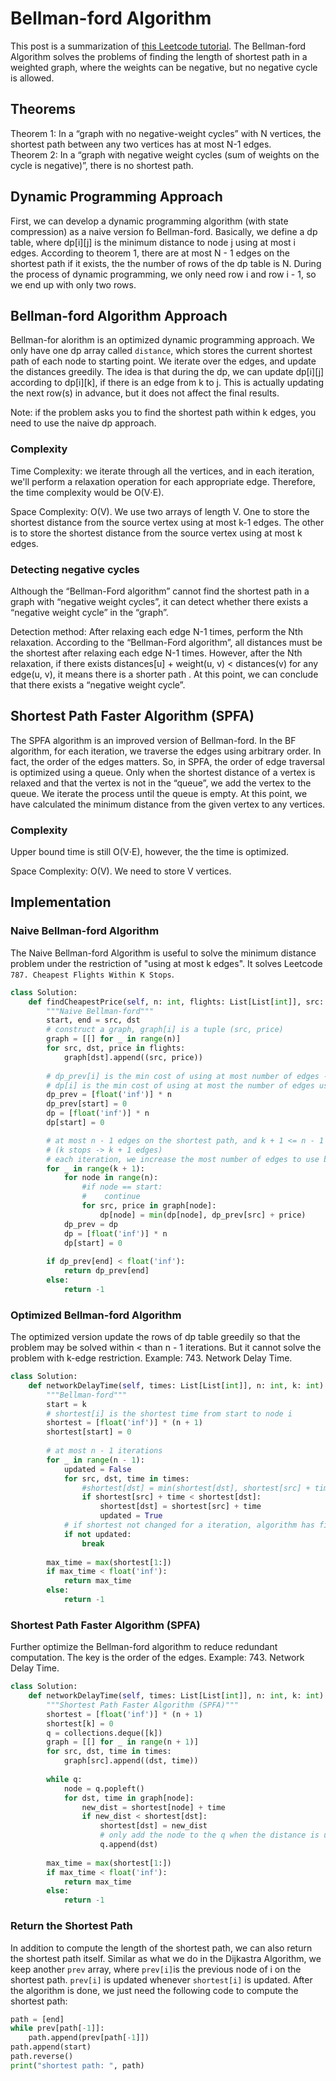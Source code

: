 # Bellman-ford Algorithm
This post is a summarization of [this Leetcode tutorial](https://leetcode.com/explore/learn/card/graph/622/single-source-shortest-path-algorithm/3864/). The Bellman-ford Algorithm solves the problems of finding the length of shortest path in a weighted graph, where the weights can be negative, but no negative cycle is allowed.

## Theorems
Theorem 1: In a “graph with no negative-weight cycles” with N vertices, the shortest path between any two vertices has at most N-1 edges.   
Theorem 2: In a “graph with negative weight cycles (sum of weights on the cycle is negative)”, there is no shortest path.

## Dynamic Programming Approach
First, we can develop a dynamic programming algorithm (with state compression) as a naive version fo Bellman-ford. Basically, we define a dp table, where dp[i][j] is the minimum distance to node j using at most i edges. According to theorem 1, there are at most N - 1 edges on the shortest path if it exists, the the number of rows of the dp table is N. During the process of dynamic programming, we only need row i and row i - 1, so we end up with only two rows.

## Bellman-ford Algorithm Approach
Bellman-for alorithm is an optimized dynamic programming approach. We only have one dp array called ```distance```, which stores the current shortest path of each node to starting point. We iterate over the edges, and update the distances greedily. The idea is that during the dp, we can update dp[i][j] according to dp[i][k], if there is an edge from k to j. This is actually updating the next row(s) in advance, but it does not affect the final results.   

Note: if the problem asks you to find the shortest path within k edges, you need to use the naive dp approach.

### Complexity
Time Complexity: we iterate through all the vertices, and in each iteration, we'll perform a relaxation operation for each appropriate edge. Therefore, the time complexity would be O(V⋅E).

Space Complexity: O(V). We use two arrays of length V. One to store the shortest distance from the source vertex using at most k-1 edges. The other is to store the shortest distance from the source vertex using at most k edges.

### Detecting negative cycles
Although the “Bellman-Ford algorithm” cannot find the shortest path in a graph with “negative weight cycles”, it can detect whether there exists a “negative weight cycle” in the “graph”.

Detection method: After relaxing each edge N-1 times, perform the Nth relaxation. According to the “Bellman-Ford algorithm”, all distances must be the shortest after relaxing each edge N-1 times. However, after the Nth relaxation, if there exists distances[u] + weight(u, v) < distances(v) for any edge(u, v), it means there is a shorter path . At this point, we can conclude that there exists a “negative weight cycle”.

## Shortest Path Faster Algorithm (SPFA)
The SPFA algorithm is an improved version of Bellman-ford. In the BF algorithm, for each iteration, we traverse the edges using arbitrary order. In fact, the order of the edges matters. So, in SPFA, the order of edge traversal is optimized using a queue. Only when the shortest distance of a vertex is relaxed and that the vertex is not in the “queue”, we add the vertex to the queue. We iterate the process until the queue is empty. At this point, we have calculated the minimum distance from the given vertex to any vertices.

### Complexity
Upper bound time is still O(V⋅E), however, the the time is optimized. 

Space Complexity: O(V). We need to store V vertices.

## Implementation
### Naive Bellman-ford Algorithm
The Naive Bellman-ford Algorithm is useful to solve the minimum distance problem under the restriction of "using at most k edges". It solves Leetcode ```787. Cheapest Flights Within K Stops```.
```python
class Solution:
    def findCheapestPrice(self, n: int, flights: List[List[int]], src: int, dst: int, k: int) -> int:
        """Naive Bellman-ford"""
        start, end = src, dst
        # construct a graph, graph[i] is a tuple (src, price)
        graph = [[] for _ in range(n)]
        for src, dst, price in flights:
            graph[dst].append((src, price))
            
        # dp_prev[i] is the min cost of using at most number of edges - 1 to get i from start
        # dp[i] is the min cost of using at most the number of edges used to get i from start
        dp_prev = [float('inf')] * n
        dp_prev[start] = 0
        dp = [float('inf')] * n
        dp[start] = 0

        # at most n - 1 edges on the shortest path, and k + 1 <= n - 1
        # (k stops -> k + 1 edges)
        # each iteration, we increase the most number of edges to use by 1
        for _ in range(k + 1):
            for node in range(n):
                #if node == start:
                #    continue
                for src, price in graph[node]:
                    dp[node] = min(dp[node], dp_prev[src] + price)
            dp_prev = dp
            dp = [float('inf')] * n
            dp[start] = 0
        
        if dp_prev[end] < float('inf'):
            return dp_prev[end]
        else:
            return -1
```

### Optimized Bellman-ford Algorithm
The optimized version update the rows of dp table greedily so that the problem may be solved within < than n - 1 iterations. But it cannot solve the problem with k-edge restriction. Example: 743. Network Delay Time.
```python
class Solution:
    def networkDelayTime(self, times: List[List[int]], n: int, k: int) -> int:
        """Bellman-ford"""
        start = k
        # shortest[i] is the shortest time from start to node i
        shortest = [float('inf')] * (n + 1)
        shortest[start] = 0
            
        # at most n - 1 iterations
        for _ in range(n - 1):
            updated = False
            for src, dst, time in times:
                #shortest[dst] = min(shortest[dst], shortest[src] + time)
                if shortest[src] + time < shortest[dst]:
                    shortest[dst] = shortest[src] + time
                    updated = True
            # if shortest not changed for a iteration, algorithm has finished
            if not updated:
                break
                
        max_time = max(shortest[1:])
        if max_time < float('inf'):
            return max_time
        else:
            return -1
```

### Shortest Path Faster Algorithm (SPFA)
Further optimize the Bellman-ford algorithm to reduce redundant computation. The key is the order of the edges. Example: 743. Network Delay Time.
```python
class Solution:
    def networkDelayTime(self, times: List[List[int]], n: int, k: int) -> int:
        """Shortest Path Faster Algorithm (SPFA)"""
        shortest = [float('inf')] * (n + 1)
        shortest[k] = 0
        q = collections.deque([k])
        graph = [[] for _ in range(n + 1)]
        for src, dst, time in times:
            graph[src].append((dst, time))
        
        while q:
            node = q.popleft()
            for dst, time in graph[node]:
                new_dist = shortest[node] + time
                if new_dist < shortest[dst]:
                    shortest[dst] = new_dist
                    # only add the node to the q when the distance is updated
                    q.append(dst)
                    
        max_time = max(shortest[1:])
        if max_time < float('inf'):
            return max_time
        else:
            return -1
```
### Return the Shortest Path
In addition to compute the length of the shortest path, we can also return the shortest path itself. Similar as what we do in the Dijkastra Algorithm, we keep another ```prev``` array, where ```prev[i]```is the previous node of i on the shortest path. ```prev[i]``` is updated whenever ```shortest[i]``` is updated. After the algorithm is done, we just need the following code to compute the shortest path:
```python
path = [end]
while prev[path[-1]]:
    path.append(prev[path[-1]])
path.append(start)
path.reverse()
print("shortest path: ", path)
```
